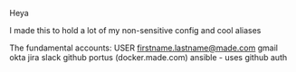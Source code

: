 Heya

I made this to hold a lot of my non-sensitive config and cool aliases

The fundamental accounts:
USER firstname.lastname@made.com
gmail
okta
jira
slack
github
portus (docker.made.com)
ansible - uses github auth
